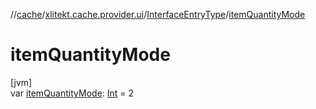 //[cache](../../../index.md)/[xlitekt.cache.provider.ui](../index.md)/[InterfaceEntryType](index.md)/[itemQuantityMode](item-quantity-mode.md)

# itemQuantityMode

[jvm]\
var [itemQuantityMode](item-quantity-mode.md): [Int](https://kotlinlang.org/api/latest/jvm/stdlib/kotlin/-int/index.html) = 2

